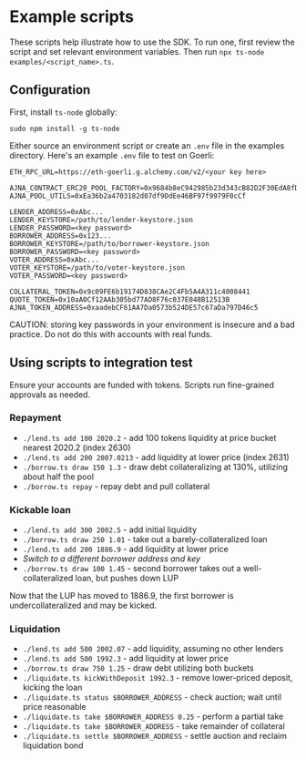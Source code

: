 # Example scripts

These scripts help illustrate how to use the SDK.
To run one, first review the script and set relevant environment variables. Then run `npx ts-node examples/<script_name>.ts`.

## Configuration

First, install `ts-node` globally:

```
sudo npm install -g ts-node
```

Either source an environment script or create an `.env` file in the examples directory.
Here's an example `.env` file to test on Goerli:

```
ETH_RPC_URL=https://eth-goerli.g.alchemy.com/v2/<your key here>

AJNA_CONTRACT_ERC20_POOL_FACTORY=0x9684b8eC942985b23d343cB82D2F30EdA8fD7179
AJNA_POOL_UTILS=0xEa36b2a4703182d07df9DdEe46BF97f9979F0cCf

LENDER_ADDRESS=0xAbc...
LENDER_KEYSTORE=/path/to/lender-keystore.json
LENDER_PASSWORD=<key password>
BORROWER_ADDRESS=0x123...
BORROWER_KEYSTORE=/path/to/borrower-keystore.json
BORROWER_PASSWORD=<key password>
VOTER_ADDRESS=0xAbc...
VOTER_KEYSTORE=/path/to/voter-keystore.json
VOTER_PASSWORD=<key password>

COLLATERAL_TOKEN=0x9c09FE6b19174D838CAe2C4Fb5A4A311c4008441
QUOTE_TOKEN=0x10aA0Cf12AAb305bd77AD8F76c037E048B12513B
AJNA_TOKEN_ADDRESS=0xaadebCF61AA7Da0573b524DE57c67aDa797D46c5
```

CAUTION: storing key passwords in your environment is insecure and a bad practice. Do not do this with accounts with real funds.

## Using scripts to integration test

Ensure your accounts are funded with tokens. Scripts run fine-grained approvals as needed.

### Repayment

- `./lend.ts add 100 2020.2` - add 100 tokens liquidity at price bucket nearest 2020.2 (index 2630)
- `./lend.ts add 200 2007.0213` - add liquidity at lower price (index 2631)
- `./borrow.ts draw 150 1.3` - draw debt collateralizing at 130%, utilizing about half the pool
- `./borrow.ts repay` - repay debt and pull collateral

### Kickable loan

- `./lend.ts add 300 2002.5` - add initial liquidity
- `./borrow.ts draw 250 1.01` - take out a barely-collateralized loan
- `./lend.ts add 200 1886.9` - add liquidity at lower price
- _Switch to a different borrower address and key_
- `./borrow.ts draw 100 1.45` - second borrower takes out a well-collateralized loan, but pushes down LUP

Now that the LUP has moved to 1886.9, the first borrower is undercollateralized and may be kicked.

### Liquidation

- `./lend.ts add 500 2002.07` - add liquidity, assuming no other lenders
- `./lend.ts add 500 1992.3` - add liquidity at lower price
- `./borrow.ts draw 750 1.25` - draw debt utilizing both buckets
- `./liquidate.ts kickWithDeposit 1992.3` - remove lower-priced deposit, kicking the loan
- `./liquidate.ts status $BORROWER_ADDRESS` - check auction; wait until price reasonable
- `./liquidate.ts take $BORROWER_ADDRESS 0.25` - perform a partial take
- `./liquidate.ts take $BORROWER_ADDRESS` - take remainder of collateral
- `./liquidate.ts settle $BORROWER_ADDRESS` - settle auction and reclaim liquidation bond

